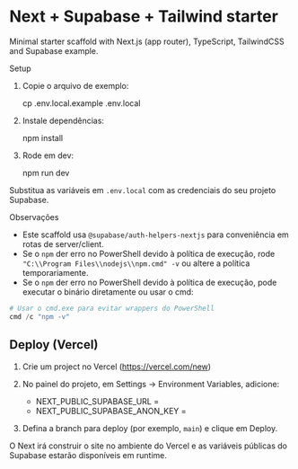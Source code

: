 # Next + Supabase + Tailwind starter

Minimal starter scaffold with Next.js (app router), TypeScript, TailwindCSS and Supabase example.

Setup

1. Copie o arquivo de exemplo:

   cp .env.local.example .env.local

2. Instale dependências:

   npm install

3. Rode em dev:

   npm run dev

Substitua as variáveis em `.env.local` com as credenciais do seu projeto Supabase.

Observações
- Este scaffold usa `@supabase/auth-helpers-nextjs` para conveniência em rotas de server/client.
- Se o `npm` der erro no PowerShell devido à política de execução, rode `"C:\\Program Files\\nodejs\\npm.cmd" -v` ou altere a política temporariamente.
- Se o `npm` der erro no PowerShell devido à política de execução, pode executar o binário diretamente ou usar o cmd:

```powershell
# Usar o cmd.exe para evitar wrappers do PowerShell
cmd /c "npm -v"
```

## Deploy (Vercel)

1. Crie um project no Vercel (https://vercel.com/new)
2. No painel do projeto, em Settings → Environment Variables, adicione:

   - NEXT_PUBLIC_SUPABASE_URL = <your supabase url>
   - NEXT_PUBLIC_SUPABASE_ANON_KEY = <your anon key>

3. Defina a branch para deploy (por exemplo, `main`) e clique em Deploy.

O Next irá construir o site no ambiente do Vercel e as variáveis públicas do Supabase estarão disponíveis em runtime.

<!-- Google OAuth instructions removed: project currently uses email magic-link only. -->

